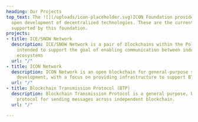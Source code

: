 ```yaml
---
heading: Our Projects
top_text: The ![](/uploads/icon-placeholder.svg)ICON Foundation provides support for
  open development of decentralized technologies. These are the current main ![](/uploads/icon-placeholder.svg)projects
  supported by this foundation.
projects:
- title: ICE/SNOW Network
  description: ICE/SNOW Network is a pair of blockchains within the Polkadot ecosystem
    intended to support the goal of enabling communication between independent blockchain
    ecosystems
  url: "/"
- title: ICON Network
  description: ICON Network is an open blockchain for general-purpose smart contract
    development, with a focus on providing infrastructure to support BTP.
  url: "/"
- title: Blockchain Transmission Protocol (BTP)
  description: Blockchain Transmission Protocol is a general purpose, blockchain-agnostic
    protocol for sending messages across independent blockchain.
  url: "/"

---
```

